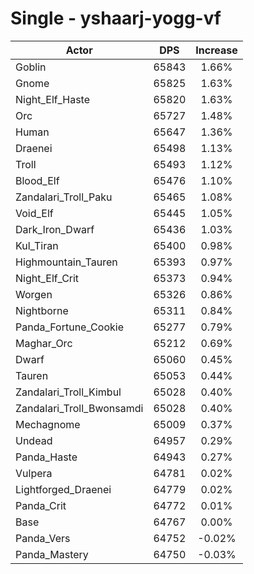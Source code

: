 # Single - yshaarj-yogg-vf
| Actor | DPS | Increase |
|---|:---:|:---:|
|Goblin|65843|1.66%|
|Gnome|65825|1.63%|
|Night_Elf_Haste|65820|1.63%|
|Orc|65727|1.48%|
|Human|65647|1.36%|
|Draenei|65498|1.13%|
|Troll|65493|1.12%|
|Blood_Elf|65476|1.10%|
|Zandalari_Troll_Paku|65465|1.08%|
|Void_Elf|65445|1.05%|
|Dark_Iron_Dwarf|65436|1.03%|
|Kul_Tiran|65400|0.98%|
|Highmountain_Tauren|65393|0.97%|
|Night_Elf_Crit|65373|0.94%|
|Worgen|65326|0.86%|
|Nightborne|65311|0.84%|
|Panda_Fortune_Cookie|65277|0.79%|
|Maghar_Orc|65212|0.69%|
|Dwarf|65060|0.45%|
|Tauren|65053|0.44%|
|Zandalari_Troll_Kimbul|65028|0.40%|
|Zandalari_Troll_Bwonsamdi|65028|0.40%|
|Mechagnome|65009|0.37%|
|Undead|64957|0.29%|
|Panda_Haste|64943|0.27%|
|Vulpera|64781|0.02%|
|Lightforged_Draenei|64779|0.02%|
|Panda_Crit|64772|0.01%|
|Base|64767|0.00%|
|Panda_Vers|64752|-0.02%|
|Panda_Mastery|64750|-0.03%|
